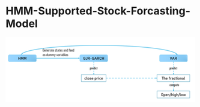 # HMM-Supported-Stock-Forcasting-Model

![image](http://github.com/kindhjj/HMM-Supported-Stock-Forcasting-Model/blob/master/model.PNG)
